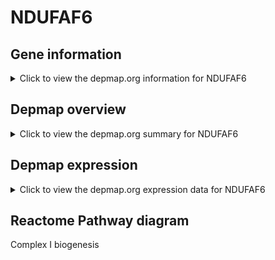 <h1>NDUFAF6</h1>

<h2>Gene information</h2>
<details>
  <summary>Click to view the depmap.org information for NDUFAF6</summary>
  <iframe src="https://depmap.org/portal/gene/NDUFAF6?tab=about" style="border:none;width:100%;height:800px"></iframe>
</details>

<h2>Depmap overview</h2>
<details>
  <summary>Click to view the depmap.org summary for NDUFAF6</summary>
  <iframe src="https://depmap.org/portal/gene/NDUFAF6?tab=overview" style="border:none;width:100%;height:800px"></iframe>
</details>

<h2>Depmap expression</h2>
<details>
  <summary>Click to view the depmap.org expression data for NDUFAF6</summary>
  <iframe src="https://depmap.org/portal/gene/NDUFAF6?tab=characterization" style="border:none;width:100%;height:800px"></iframe>
</details>



<h2>Reactome Pathway diagram</h2>
Complex I biogenesis
<div id="diagramHolder"></div>

<script>
    //Creating the Reactome Diagram widget
    //Take into account a proxy needs to be set up in your server side pointing to www.reactome.org
    function onReactomeDiagramReady(){  //This function is automatically called when the widget code is ready to be used
        var diagram = Reactome.Diagram.create({
            "placeHolder" : "diagramHolder",
            "width" : 900,
            "height" : 500
        });

        //Initialising it to the "Hemostasis" pathway
        diagram.loadDiagram("R-HSA-6799198");

        //Adding different listeners

        diagram.onDiagramLoaded(function (loaded) {
            console.info("Loaded ", loaded);
            diagram.flagItems("BAD");
	    diagram.flagItems("Q92934");
            if (loaded == "R-HSA-6799198") diagram.selectItem("R-HSA-6799198");
        });

     }
</script>



